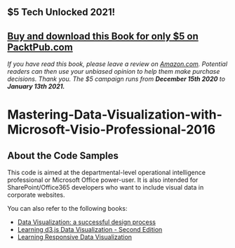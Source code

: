 ## $5 Tech Unlocked 2021!
[Buy and download this Book for only $5 on PacktPub.com](https://www.packtpub.com/product/mastering-data-visualization-with-microsoft-visio-professional-2016/9781785882661)
-----
*If you have read this book, please leave a review on [Amazon.com](https://www.amazon.com/gp/product/178588266X).     Potential readers can then use your unbiased opinion to help them make purchase decisions. Thank you. The $5 campaign         runs from __December 15th 2020__ to __January 13th 2021.__*

# Mastering-Data-Visualization-with-Microsoft-Visio-Professional-2016


About the Code Samples
----------------------

This code is aimed at the departmental-level operational intelligence professional or Microsoft Office power-user. It is also intended for SharePoint/Office365 developers who want to include visual data in corporate websites.

You can also refer to the following books:

* [Data Visualization: a successful design process](https://www.packtpub.com/big-data-and-business-intelligence/data-visualization-successful-design-process?utm_source=github&utm_medium=related&utm_campaign=9781849693462)
* [Learning d3.js Data Visualization - Second Edition](https://www.packtpub.com/web-development/learning-d3js-data-visualization-second-edition?utm_source=github&utm_medium=related&utm_campaign=9781785889042)
* [Learning Responsive Data Visualization](https://www.packtpub.com/web-development/learning-responsive-data-visualization?utm_source=github&utm_medium=related&utm_campaign=9781785883781)
